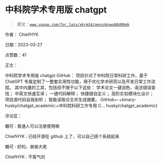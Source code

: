 # 中科院学术专用版 chatgpt

> 原文：[`www.yuque.com/for_lazy/xkrm14/qexsnkowu66d86mk`](https://www.yuque.com/for_lazy/xkrm14/qexsnkowu66d86mk)

作者： ChiefHYK

日期：2023-03-27

点赞数：41

正文：

中科院学术专用版 chatgpt GitHub： 项目针对了中科院日常科研工作，基于 ChatGPT 专属定制了一整套实用性功能，用于优化学术研究以及开发日常工作流程。 其中内置的工具，包括但不限于以下这些： 学术论文一键润色、语法错误查找； 中英文快速互译； 一键代码解释； 快捷键自定义； 高阶实验模块化设计； 项目源代码自我剖析； 智能读取论文并生成摘要。 GitHub+-+binary- husky/chatgpt_academic:+中科院科研工作专用 C... husky/chatgpt_academic)

评论区：

糖可 : 普通人可以注册使用嘛

ChiefHYK : 已经开源在 github 上了，可以自己搭个系统起来

糖可 : 好的，谢谢大佬

ChiefHYK : 不客气的




